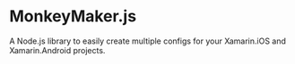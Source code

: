 # MonkeyMaker.js
A Node.js library to easily create multiple configs for your Xamarin.iOS and Xamarin.Android projects.


